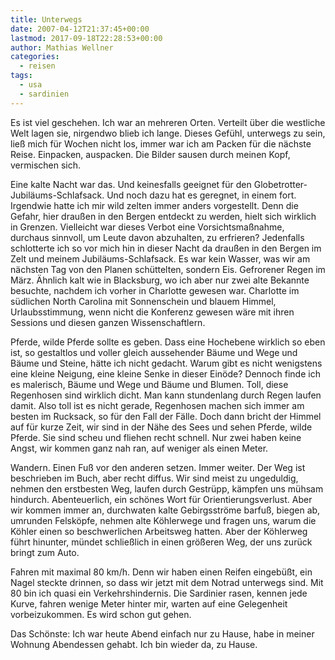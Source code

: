 ```yaml
---
title: Unterwegs
date: 2007-04-12T21:37:45+00:00
lastmod: 2017-09-18T22:28:53+00:00
author: Mathias Wellner
categories:
  - reisen
tags:
  - usa
  - sardinien  
---
```

Es ist viel geschehen. Ich war an mehreren Orten. Verteilt über die westliche Welt lagen sie, nirgendwo blieb ich lange. Dieses Gefühl, unterwegs zu sein, ließ mich für Wochen nicht los, immer war ich am Packen für die nächste Reise. Einpacken, auspacken. Die Bilder sausen durch meinen Kopf, vermischen sich.
<!--more-->

Eine kalte Nacht war das. Und keinesfalls geeignet für den Globetrotter-Jubiläums-Schlafsack. Und noch dazu hat es geregnet, in einem fort. Irgendwie hatte ich mir wild zelten immer anders vorgestellt. Denn die Gefahr, hier draußen in den Bergen entdeckt zu werden, hielt sich wirklich in Grenzen. Vielleicht war dieses Verbot eine Vorsichtsmaßnahme, durchaus sinnvoll, um Leute davon abzuhalten, zu erfrieren? Jedenfalls schlotterte ich so vor mich hin in dieser Nacht da draußen in den Bergen im Zelt und meinem Jubiläums-Schlafsack. Es war kein Wasser, was wir am nächsten Tag von den Planen schüttelten, sondern Eis. Gefrorener Regen im März. Ähnlich kalt wie in Blacksburg, wo ich aber nur zwei alte Bekannte besuchte, nachdem ich vorher in Charlotte gewesen war. Charlotte im südlichen North Carolina mit Sonnenschein und blauem Himmel, Urlaubsstimmung, wenn nicht die Konferenz gewesen wäre mit ihren Sessions und diesen ganzen Wissenschaftlern.

Pferde, wilde Pferde sollte es geben. Dass eine Hochebene wirklich so eben ist, so gestaltlos und voller gleich aussehender Bäume und Wege und Bäume und Steine, hätte ich nicht gedacht. Warum gibt es nicht wenigstens eine kleine Neigung, eine kleine Senke in dieser Einöde? Dennoch finde ich es malerisch, Bäume und Wege und Bäume und Blumen. Toll, diese Regenhosen sind wirklich dicht. Man kann stundenlang durch Regen laufen damit. Also toll ist es nicht gerade, Regenhosen machen sich immer am besten im Rucksack, so für den Fall der Fälle. Doch dann bricht der Himmel auf für kurze Zeit, wir sind in der Nähe des Sees und sehen Pferde, wilde Pferde. Sie sind scheu und fliehen recht schnell. Nur zwei haben keine Angst, wir kommen ganz nah ran, auf weniger als einen Meter.

Wandern. Einen Fuß vor den anderen setzen. Immer weiter. Der Weg ist beschrieben im Buch, aber recht diffus. Wir sind meist zu ungeduldig, nehmen den erstbesten Weg, laufen durch Gestrüpp, kämpfen uns mühsam hindurch. Abenteuerlich, ein schönes Wort für Orientierungsverlust. Aber wir kommen immer an, durchwaten kalte Gebirgsströme barfuß, biegen ab, umrunden Felsköpfe, nehmen alte Köhlerwege und fragen uns, warum die Köhler einen so beschwerlichen Arbeitsweg hatten. Aber der Köhlerweg führt hinunter, mündet schließlich in einen größeren Weg, der uns zurück bringt zum Auto.

Fahren mit maximal 80 km/h. Denn wir haben einen Reifen eingebüßt, ein Nagel steckte drinnen, so dass wir jetzt mit dem Notrad unterwegs sind. Mit 80 bin ich quasi ein Verkehrshindernis. Die Sardinier rasen, kennen jede Kurve, fahren wenige Meter hinter mir, warten auf eine Gelegenheit vorbeizukommen. Es wird schon gut gehen.

Das Schönste: Ich war heute Abend einfach nur zu Hause, habe in meiner Wohnung Abendessen gehabt. Ich bin wieder da, zu Hause.